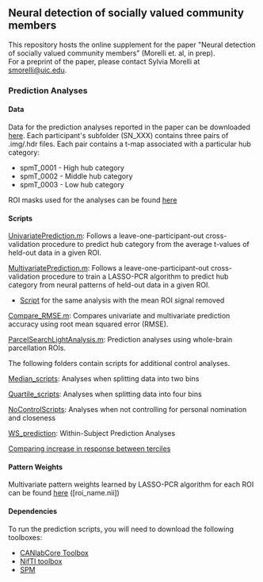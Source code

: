## Neural detection of socially valued community members
This repository hosts the online supplement for the paper "Neural detection of socially valued community members" (Morelli et. al, in prep).  
For a preprint of the paper, please contact Sylvia Morelli at smorelli@uic.edu.  

### Prediction Analyses
#### Data 
Data for the prediction analyses reported in the paper can be downloaded [here](https://drive.google.com/drive/folders/0B3bXlQXiUgwWemJtWWdTb0p2Tkk). Each participant's subfolder (SN_XXX) contains three pairs of .img/.hdr files. Each pair contains a t-map associated with a particular hub category:

* spmT_0001 - High hub category  
* spmT_0002 - Middle hub category    
* spmT_0003 - Low hub category  

ROI masks used for the analyses can be found [here](masks)

#### Scripts
[UnivariatePrediction.m](scripts/UnivariatePrediction.m): Follows a leave-one-participant-out cross-validation procedure to predict hub category from the average t-values of held-out data in a given ROI.  

[MultivariatePrediction.m](scripts/MultivariatePrediction.m): Follows a leave-one-participant-out cross-validation procedure to train a LASSO-PCR algorithm to predict hub category from neural patterns of held-out data in a given ROI.    
- [Script](zSpace_scripts/MultivariatePrediction.m) for the same analysis with the mean ROI signal removed

[Compare_RMSE.m](scripts/Compare_RMSE.m): Compares univariate and multivariate prediction accuracy using root mean squared error (RMSE). 

[ParcelSearchLightAnalysis.m](scripts/whole-brain/ParcelSearchLightAnalysis.m): Prediction analyses using whole-brain parcellation ROIs.  

The following folders contain scripts for additional control analyses.  

[Median_scripts](Median_scripts): Analyses when splitting data into two bins   

[Quartile_scripts](Quartile_scripts): Analyses when splitting data into four bins  

[NoControlScripts](NoControlScripts): Analyses when not controlling for personal nomination and closeness  

[WS_prediction](WS_prediction): Within-Subject Prediction Analyses  

[Comparing increase in response between terciles](output_prediction)

#### Pattern Weights
Multivariate pattern weights learned by LASSO-PCR algorithm for each ROI can be found [here](results/MVPA) ([roi_name.nii])  

#### Dependencies  
To run the prediction scripts, you will need to download the following toolboxes:  
* [CANlabCore Toolbox](https://github.com/canlab/CanlabCore)   
* [NifTI toolbox](https://www.mathworks.com/matlabcentral/fileexchange/8797-tools-for-nifti-and-analyze-image)  
* [SPM](http://www.fil.ion.ucl.ac.uk/spm/)  
